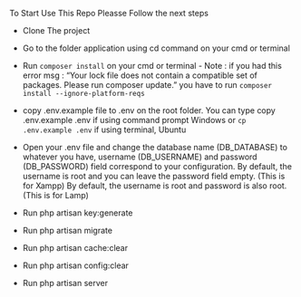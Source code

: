 To Start Use This Repo Pleasse Follow the next steps
- Clone The project
- Go to the folder application using cd command on your cmd or terminal
- Run `composer install` on your cmd or terminal
       - Note : if you had this error msg : “Your lock file does not contain a compatible set of packages. Please run composer update.” you have to run `composer install --ignore-platform-reqs`
- copy .env.example file to .env on the root folder. You can type copy .env.example .env if using command prompt Windows or `cp .env.example .env` if using terminal, Ubuntu
- Open your .env file and change the database name (DB_DATABASE) to whatever you have, username (DB_USERNAME) and password (DB_PASSWORD) field correspond to your configuration. By default, the username is root and you can leave the password field empty. (This is for Xampp) By default, the username is root and password is also root. (This is for Lamp)
- Run php artisan key:generate
- Run php artisan migrate

- Run php artisan cache:clear

- Run php artisan config:clear

- Run php artisan server
